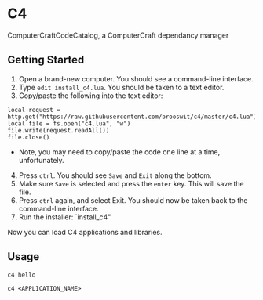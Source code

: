 # C4

ComputerCraftCodeCatalog, a ComputerCraft dependancy manager

## Getting Started

1. Open a brand-new computer. You should see a command-line interface.
2. Type `edit install_c4.lua`. You should be taken to a text editor.
3. Copy/paste the following into the text editor:

```
local request = http.get("https://raw.githubusercontent.com/brooswit/c4/master/c4.lua")
local file = fs.open("c4.lua", "w")
file.write(request.readAll())
file.close()
```

* Note, you may need to copy/paste the code one line at a time, unfortunately.

4. Press `ctrl`. You should see `Save` and `Exit` along the bottom.
5. Make sure `Save` is selected and press the `enter` key. This will save the file.
6. Press `ctrl` again, and select Exit. You should now be taken back to the command-line interface.
7. Run the installer: `install_c4"

Now you can load C4 applications and libraries.

## Usage

`c4 hello`

`c4 <APPLICATION_NAME>`
